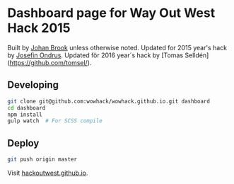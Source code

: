 # Dashboard page for Way Out West Hack 2015

Built by [Johan Brook](http://johanbrook.com) unless otherwise noted.
Updated for 2015 year's hack by [Josefin Ondrus](https://github.com/ondrus/).
Updated för 2016 year´s hack by [Tomas Selldén] (https://github.com/tomsel/).
## Developing

```bash
git clone git@github.com:wowhack/wowhack.github.io.git dashboard
cd dashboard
npm install
gulp watch  # For SCSS compile
```

## Deploy

```bash
git push origin master
```

Visit [hackoutwest.github.io](http://hackoutwest.github.io/).
